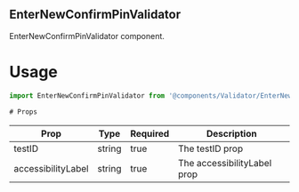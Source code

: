 ## EnterNewConfirmPinValidator
EnterNewConfirmPinValidator component.

# Usage
```js
import EnterNewConfirmPinValidator from '@components/Validator/EnterNewConfirmPinValidator';

# Props
```
Prop                      | Type                  | Required                | Description
--------------------------|-----------------------|-------------------------|--------------------------
testID                    | string                | true                    | The testID prop
accessibilityLabel        | string                | true                    | The accessibilityLabel prop
